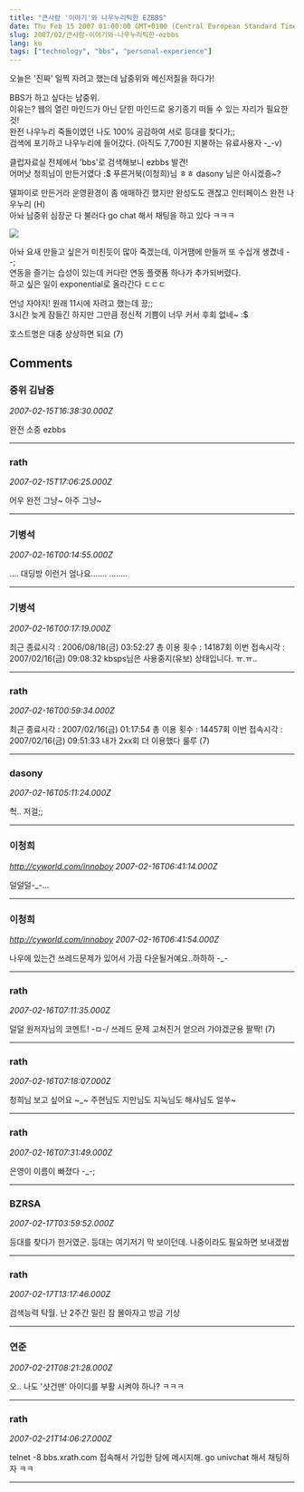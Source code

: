 ```yaml
---
title: "큰사람 '이야기'와 나우누리틱한 EZBBS"
date: Thu Feb 15 2007 01:00:00 GMT+0100 (Central European Standard Time)
slug: 2007/02/큰사람-이야기와-나우누리틱한-ezbbs
lang: ko
tags: ["technology", "bbs", "personal-experience"]
---
```


오늘은 '진짜' 일찍 자려고 했는데 남중위와 메신저질을 하다가!

BBS가 하고 싶다는 남중위.  
이유는? 웹의 열린 마인드가 아닌 닫힌 마인드로 옹기종기 떠들 수 있는 자리가 필요한 것!  
완전 나우누리 죽돌이였던 나도 100% 공감하여 서로 등대를 찾다가;;   
검색에 포기하고 나우누리에 들어갔다. (아직도 7,700원 지불하는 유료사용자 -_-v)

클럽자료실 전체에서 'bbs'로 검색해보니 ezbbs 발견!   
어머낫 청희님이 만든거였다 :$ 푸른거북(이청희)님 ㅎㅎ dasony 님은 아시겠죵~?

델파이로 만든거라 운영환경이 좀 애매하긴 했지만 완성도도 괜찮고 인터페이스 완전 나우누리 (H)  
아놔 남중위 심장군 다 불러다 go chat 해서 채팅을 하고 있다 ㅋㅋㅋ

![](/img/ezbbs_iyagi.jpg)

아놔 요새 만들고 싶은거 미친듯이 많아 죽겠는데, 이거땜에 만들꺼 또 수십개 생겼네 --;  
연동을 즐기는 습성이 있는데 커다란 연동 플랫폼 하나가 추가되버렸다.   
하고 싶은 일이 exponential로 올라간다 ㄷㄷㄷ  

언넝 자야지! 원래 11시에 자려고 했는데 끙;;  
3시간 늦게 잠들긴 하지만 그만큼 정신적 기쁨이 너무 커서 후회 없네~ :$

호스트명은 대충 상상하면 되요 (7)

## Comments

### 중위 김남중
*2007-02-15T16:38:30.000Z*

완전 소중 ezbbs

---

### rath
*2007-02-15T17:06:25.000Z*

어우 완전 그냥~ 아주 그냥~

---

### 기병석
*2007-02-16T00:14:55.000Z*

....
대딩방
이런거 엄나요....... ........

---

### 기병석
*2007-02-16T00:17:19.000Z*

최근 종료시각 : 2006/08/18(금) 03:52:27   총 이용 횟수 : 14187회
 이번 접속시각 : 2007/02/16(금) 09:08:32
 kbsps님은 사용중지(유보) 상태입니다. ㅠ.ㅠ..

---

### rath
*2007-02-16T00:59:34.000Z*

최근 종료시각 : 2007/02/16(금) 01:17:54   총 이용 횟수 : 14457회
 이번 접속시각 : 2007/02/16(금) 09:51:33
내가 2xx회 더 이용했다 룰루 (7)

---

### dasony
*2007-02-16T05:11:24.000Z*

헉.. 저걸;;

---

### 이청희
*http://cyworld.com/innoboy*
*2007-02-16T06:41:14.000Z*

덜덜덜-_-...

---

### 이청희
*http://cyworld.com/innoboy*
*2007-02-16T06:41:54.000Z*

나우에 있는건 쓰레드문제가 있어서 가끔 다운될거예요..하하하 -_-

---

### rath
*2007-02-16T07:11:35.000Z*

덜덜 원저자님의 코멘트! -ㅁ-/ 쓰레드 문제 고쳐진거 얻으러 가야겠군용 팔짝! (7)

---

### rath
*2007-02-16T07:18:07.000Z*

청희님 보고 싶어요 ~_~ 주현님도 지만님도 지눅님도 해샤님도 얼쑤~

---

### rath
*2007-02-16T07:31:49.000Z*

은영이 이름이 빠졌다 -_-;

---

### BZRSA
*2007-02-17T03:59:52.000Z*

등대를 찾다가 한거였군. 등대는 여기저기 막 보이던데. 나중이라도 필요하면 보내겠쌈

---

### rath
*2007-02-17T13:17:46.000Z*

검색능력 탁월. 난 2주간 밀린 잠 몰아자고 방금 기상

---

### 연준
*2007-02-21T08:21:28.000Z*

오.. 나도 '샷건맨' 아이디를 부활 시켜야 하나? ㅋㅋㅋ

---

### rath
*2007-02-21T14:06:27.000Z*

telnet -8 bbs.xrath.com 접속해서 가입한 담에 메시지해. 
go univchat 해서 채팅하자 ㅋㅋ

---
